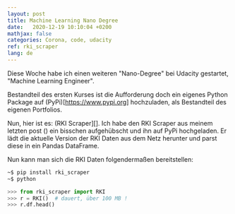 ```yaml
---
layout: post
title: Machine Learning Nano Degree
date:   2020-12-19 10:10:04 +0200
mathjax: false
categories: Corona, code, udacity
ref: rki_scraper
lang: de
---
```


Diese Woche habe ich einen weiteren "Nano-Degree" bei Udacity gestartet,
"Machine Learning Engineer".

Bestandteil des ersten Kurses ist die Aufforderung doch ein eigenes Python
Package auf (PyPi)[https://www.pypi.org] hochzuladen, als Bestandteil des
eigenen Portfolios.

Nun, hier ist es: (RKI Scraper][]. Ich habe den RKI Scraper aus meinem letzten
post () ein bisschen aufgehübscht und ihn auf PyPi hochgeladen. Er lädt die
aktuelle Version der RKI Daten aus dem Netz herunter und parst diese in ein
Pandas DataFrame.

Nun kann man sich die RKI Daten folgendermaßen bereitstellen:

```bash
~$ pip install rki_scraper
~$ python
```

```python
>>> from rki_scraper import RKI
>>> r = RKI()  # dauert, über 100 MB !
>>> r.df.head()
```
